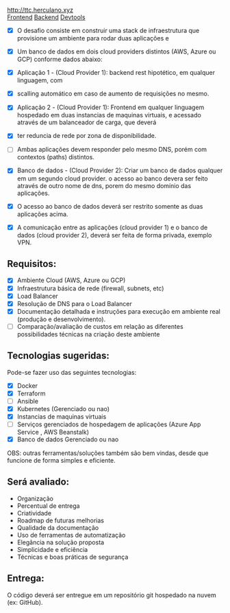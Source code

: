 http://ttc.herculano.xyz<br>
[Frontend](https//github.com/herculan0/ttc-front)
[Backend](https://github.com/herculan0/ttc-api)
[Devtools](https://github.com/herculan0/ttc-devtools)


- [x] O desafio consiste em construir uma stack de infraestrutura que provisione um ambiente para rodar duas aplicações e 
- [x] Um banco de dados em dois cloud providers distintos (AWS, Azure ou
GCP) conforme dados abaixo:

- [x] Aplicação 1 - (Cloud Provider 1): backend rest hipotético, em qualquer linguagem, com
- [x] scalling automático em caso de aumento de requisições no mesmo.

- [x] Aplicação 2 - (Cloud Provider 1): Frontend em qualquer linguagem hospedado em duas
instancias de maquinas virtuais, e acessado através de um balanceador de carga, que deverá
- [x] ter reduncia de rede por zona de disponibilidade.

- [ ] Ambas aplicações devem responder pelo mesmo DNS, porém com contextos (paths)
distintos.

- [x] Banco de dados - (Cloud Provider 2): Criar um banco de dados qualquer em um segundo
cloud provider. o acesso ao banco devera ser feito através de outro nome de dns, porem do
mesmo domínio das aplicações. 
- [x] O acesso ao banco de dados deverá ser restrito somente as
duas aplicações acima.

- [x] A comunicação entre as aplicações (cloud provider 1) e o banco de dados (cloud provider 2),
deverá ser feita de forma privada, exemplo VPN.

## Requisitos:
- [x] Ambiente Cloud (AWS, Azure ou GCP)
- [x] Infraestrutura básica de rede (firewall, subnets, etc)
- [x] Load Balancer
- [x] Resolução de DNS para o Load Balancer
- [x] Documentação detalhada e instruções para execução em ambiente real (produção e
desenvolvimento).
- [ ] Comparação/avaliação de custos em relação as diferentes possibilidades técnicas na criação
deste ambiente

## Tecnologias sugeridas:
Pode-se fazer uso das seguintes tecnologias:
- [x] Docker
- [x] Terraform
- [ ] Ansible
- [x] Kubernetes (Gerenciado ou nao)
- [x] Instancias de maquinas virtuais
- [ ] Serviços gerenciados de hospedagem de aplicações (Azure App Service , AWS Beanstalk)
- [x] Banco de dados Gerenciado ou nao

OBS: outras ferramentas/soluções também são bem vindas, desde que funcione de forma
simples e eficiente.

## Será avaliado:
- Organização
- Percentual de entrega
- Criatividade
- Roadmap de futuras melhorias
- Qualidade da documentação
- Uso de ferramentas de automatização
- Elegância na solução proposta
- Simplicidade e eficiência
- Técnicas e boas práticas de segurança

## Entrega:
O código deverá ser entregue em um repositório git hospedado na nuvem (ex: GitHub).

